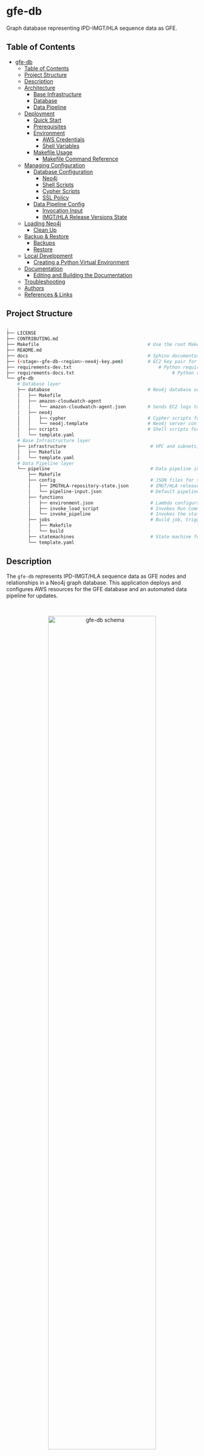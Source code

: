 gfe-db
======

Graph database representing IPD-IMGT/HLA sequence data as GFE.

<!-- Need to update image -->
<!-- ![GFE Schema](img/gfe-schema.png) -->

## Table of Contents
- [gfe-db](#gfe-db)
  - [Table of Contents](#table-of-contents)
  - [Project Structure](#project-structure)
  - [Description](#description)
  - [Architecture](#architecture)
    - [Base Infrastructure](#base-infrastructure)
    - [Database](#database)
    - [Data Pipeline](#data-pipeline)
  - [Deployment](#deployment)
    - [Quick Start](#quick-start)
    - [Prerequisites](#prerequisites)
    - [Environment](#environment)
      - [AWS Credentials](#aws-credentials)
      - [Shell Variables](#shell-variables)
    - [Makefile Usage](#makefile-usage)
      - [Makefile Command Reference](#makefile-command-reference)
  - [Managing Configuration](#managing-configuration)
    - [Database Configuration](#database-configuration)
      - [Neo4j](#neo4j)
      - [Shell Scripts](#shell-scripts)
      - [Cypher Scripts](#cypher-scripts)
      - [SSL Policy](#ssl-policy)
    - [Data Pipeline Config](#data-pipeline-config)
      - [Invocation Input](#invocation-input)
      - [IMGT/HLA Release Versions State](#imgthla-release-versions-state)
  - [Loading Neo4j](#loading-neo4j)
    - [Clean Up](#clean-up)
  - [Backup \& Restore](#backup--restore)
    - [Backups](#backups)
    - [Restore](#restore)
  - [Local Development](#local-development)
    - [Creating a Python Virtual Environment](#creating-a-python-virtual-environment)
  - [Documentation](#documentation)
    - [Editing and Building the Documentation](#editing-and-building-the-documentation)
  - [Troubleshooting](#troubleshooting)
  - [Authors](#authors)
  - [References \& Links](#references--links)

## Project Structure
```bash
.
├── LICENSE
├── CONTRIBUTING.md
├── Makefile                                        # Use the root Makefile to deploy, delete and manage resources and configuration
├── README.md
├── docs                                            # Sphinx documentation
├── (<stage>-gfe-db-<region>-neo4j-key.pem)         # EC2 key pair for SSH access to Neo4j server, ccreated on deployment
├── requirements-dev.txt                                # Python requirements for local development
├── requirements-docs.txt                                    # Python requirements for documentation
└── gfe-db
    # Database layer
    ├── database                                    # Neo4j database server, configuration and automation
    │   ├── Makefile
    │   ├── amazon-cloudwatch-agent
    │   │   └── amazon-cloudwatch-agent.json        # Sends EC2 logs to CloudWatch Logs for monitoring
    │   ├── neo4j
    │   │   ├── cypher                              # Cypher scripts for initialization and loading
    │   │   └── neo4j.template                      # Neo4j server configuration file
    │   ├── scripts                                 # Shell scripts for automation, loading, backup & restore
    │   └── template.yaml
    # Base Infrastructure layer
    ├── infrastructure                               # VPC and subnets, S3 bucket, SSM Parameters and Secrets
    │   ├── Makefile
    │   └── template.yaml
    # Data Pipeline layer
    └── pipeline                                     # Data pipeline including Batch job, Lambda functions & state machine
        ├── Makefile
        ├── config                                   # JSON files for storing app state
        │   ├── IMGTHLA-repository-state.json        # IMGT/HLA release version state
        │   └── pipeline-input.json                  # Default pipeline input parameters for scheduled invocations
        ├── functions
        │   ├── environment.json                     # Lambda configurations
        │   ├── invoke_load_script                   # Invokes Run Command to download and execute a schell script on EC2
        │   └── invoke_pipeline                      # Invokes the state machine
        ├── jobs                                     # Build job, triggered when a new IMGT/HLA version is released
        │   ├── Makefile
        │   └── build
        ├── statemachines                            # State machine for loading data into Neo4j
        └── template.yaml
```

## Description
The `gfe-db` represents IPD-IMGT/HLA sequence data as GFE nodes and relationships in a Neo4j graph database. This application deploys and configures AWS resources for the GFE database and an automated data pipeline for updates.

<br>
<p align="center">
  <img src="docs/source/_static/img/schema-alpha-v230305.png" alt="gfe-db schema" height="75%" width="75%">
</p>

## Architecture
<br>
<p align="center">
  <img src="docs/source/_static/img/arch-v230305.png" alt="gfe-db architecture diagram">
</p>

`gfe-db` architecture is organized by 3 layers each with its own Makefile:
1) Base Infrastructure 
2) Database 
3) Data pipeline
 
This allows the database and pipeline layers to be decoupled from each other and deployed or destroyed independently without affecting the other. Common configuration parameters are shared between resources using environment variables, JSON files, AWS SSM Paramter Store and Secrets Manager.

### Base Infrastructure
The base infrastructure layer deploys a VPC, public subnet, S3 bucket, Elastic IP and common SSM parameters and secrets for the other services to use.

### Database
The database layer deploys an EC2 instance running the Bitnami Neo4j AMI (Ubuntu 18.04) into a public subnet. CloudFormation also creates an A record for a Route53 domain under a pre-existing Route53 domain and hosted zone so that SSL can be used to connect to Neo4j. During database deploymeny the SSL certificate is created and Cypher queries are run to create constraints and indexes, which help speed up loading and ensure data integrity. Neo4j is ready to be accessed through a browser once the instance has booted sucessfully.

During loading, the `invoke_load_script` Lambda function uses SSM Run Command to execute bash scripts on the daatabase instance. These scripts communicate with the Step Functions API to retrieve the job parameters, fetch the CSVs from S3 and load the alleles into Neo4j.

It is also possible to backup & restore to and from S3 by specific date checkpoints.

### Data Pipeline
The data pipeline layer automates integration of newly released IMGT/HLA data into Neo4j using a scheduled Lambda which watches the source data repository and invokes the build and load processes when it detects a new IMGT/HLA version. The pipeline consists of a Step Functions state machine which orchestrates two basic processes: build and load. The build process employs a Batch job which produces an intermediate set of CSV files. The load process leverages SSM Run Command to copy the CSV files to the Neo4j server and execute Cypher statements directly on the server (server-side loading). When loading the full dataset of 35,000+ alleles, the build step will generally take around 15 minutes, however the load step can take an hour or more.

## Deployment
Follow the steps to build and deploy the application to AWS.

### Quick Start
This list outlines the basic steps for deployment. For more details please see the following sections.
1. Purchase or designate a domain in Route53 and create a hosted zone
2. Acquire a subscription for the Bitnami Neo4j AMI through [AWS Marketplace](https://aws.amazon.com/marketplace/pp/prodview-v47qqrn2yy7ie?sr=0-4&ref_=beagle&applicationId=AWSMPContessa)
3. [Install prerequisites](#Prerequisites)
4. [Set environment variables](#environment-variables)
5. Check the [config JSONs](#data-pipeline-config) (parameters and state) and edit the values as desired
6. Run `make deploy` to deploy the stacks to AWS
7. Run `make database.load.run releases=<version>` to load the Neo4j, or `make database.load.run releases=<version> limit=<limit>` to run with a limited number of alleles
8. Run `make database.get-credentials` to get the username and password for Neo4j
9. Run `make database.get-url` to get the URL for Neo4j and navigate to the Neo4j browser at the subdomain and host domain, for example `https://gfe-db.cloudftl.com:7473/browser/`

### Prerequisites
Please refer to the respective documentation for specific installation instructions.
* Route53 domain and hosted zone
* Bitnami Neo4j AMI subscription and AMI ID
* GNU Make 3.81
* coreutils (optional but recommended)
* AWS CLI
* SAM CLI
* Docker
* jq
* Python 3.9 (if developing locally)

### Environment

####  AWS Credentials
Valid AWS credentials must be available to AWS CLI and SAM CLI. The easiest way to do this is with the following steps.
1. Run `aws configure` and follow the prompts, or copy/paste them into `~/.aws/credentials` 
2. Export the `AWS_PROFILE` variable for the chosen profile to the shell environment.
```bash
export AWS_PROFILE=default
```

For more information visit the documentation page:
[Configuration and credential file settings](https://docs.aws.amazon.com/cli/latest/userguide/cli-configure-files.html)

#### Shell Variables
These variables must be defined before running Make. The best way to set these variables is with a `.env` file following this structure.
```bash
# .env
STAGE=<dev or prod>
APP_NAME=gfe-db
AWS_REGION=<AWS region>
GITHUB_PERSONAL_ACCESS_TOKEN=<secret>
HOST_DOMAIN=<fully qualified domain name>
SUBDOMAIN=<subdomain>
ADMIN_EMAIL=<email>
SUBSCRIBE_EMAILS=<email>,<email>,<email>,...
APOC_VERSION=4.4.0.3
GDS_VERSION=2.0.1
NEO4J_AMI_ID=<ami ID>
```

| Variable Name                | Example Value                      | Type   | Description                                      |
| ---------------------------- | ---------------------------------- | ------ | ------------------------------------------------ |
| STAGE                        | dev                                | string | The stage of the application.                    |
| APP_NAME                     | gfe-db                             | string | The name of the application.                     |
| AWS_REGION                   | us-east-1                          | string | The AWS region to deploy to.                     |
| GITHUB_PERSONAL_ACCESS_TOKEN | <secret value>                     | string | GitHub PAT for repository access                 |
| HOST_DOMAIN                  | mydomain.com                       | string | The domain to deploy to.                         |
| SUBDOMAIN                    | gfe-db                             | string | The subdomain to deploy to.                      |
| ADMIN_EMAIL                  | user@company.com                   | string | Admin's email required for SSL certificate       |
| SUBSCRIBE_EMAILS             | user@company.com,user2@company.com | string | Comma-separated list of emails for notifications |
| APOC_VERSION                 | 4.4.0.3                            | string | APOC version for Neo4j                           |
| GDS_VERSION                  | 2.0.1                              | string | GDS version for Neo4j                            |
| NEO4J_AMI_ID                 | ami-0b9a2b6b1c5b8b5b9              | string | Bitnami Neo4j AMI ID                             |

***Important**:* *Always use a `.env` file or AWS SSM Parameter Store or Secrets Manager for sensitive variables like credentials and API keys. Never hard-code them, including when developing. AWS will quarantine an account if any credentials get accidentally exposed and this will cause problems. Make sure to update `.gitignore` to avoid pushing sensitive data to public repositories.*

### Makefile Usage
Once an AWS profile is configured and environment variables are exported, the application can be deployed using `make`.
```bash
make deploy
```
It is also possible to deploy or update the database or pipeline services.
```bash
# Deploy/update only the database service
make database.deploy

# Deploy/update only the pipeline service
make pipeline.deploy
```
*Note:* It is recommended to only deploy from the project root. This is because common parameters are passed from the root Makefile to nested Makefiles. If a stack has not been changed, the deployment script will continue until it reaches a stack with changes and deploy that.

#### Makefile Command Reference
To see a list of possible commands using Make, run `make` on the command line. You can also refer to the `Makefile Usage` section in the [Sphinx documentation](#documentation).
```bash
# Deploy all CloudFormation based services
make deploy

# Deploy config files and scripts to S3
make config.deploy

# Run the StepFunctions State Machine to load Neo4j
make database.load.run releases=<version> align=<boolean> kir=<boolean> limit=<int>

# Retrieve Neo4j credentials after deployment
make database.get-credentials

# Retrieve Neo4j URL after deployment
make database.get-url

# Download logs from EC2
make get.logs

# Download CSV data from S3
make get.data

# Delete all CloudFormation based services and data
make delete

# Delete a specific layer
make pipeline.delete
```

## Managing Configuration
Configuration is managed using JSON files, SSM Parameter Store, Secrets Manager, and shell variables. To deploy changes in these files, run the command.
```bash
make config.deploy
```

### Database Configuration

#### Neo4j
Custom configuration settings for Neo4j are contained in `neo4j.template`. This file is copied into `/etc/neo4j` during boot or can be done manually. When Neo4j is restarted it will use the settings in `neo4j.template` to overwrite `neo4j.conf`. More information can be found in the documentation here: [Neo4j Cloud Virtual Machines](https://neo4j.com/developer/neo4j-cloud-vms/).

#### Shell Scripts
Bash scripts are used for automating Neo4j configuration, loading and backup. These are stored in S3 and run using SSM Run Command. These are found in `gfe-db/gfe-db/database/scripts/`.

```bash
gfe-db/database/scripts
├── Makefile                  # Orchestrates tasks on the database instance
├── init  
│   ├── create_cert.sh        # Create an SSL certificate
│   └── eip_assoc_waiter.sh   # Waits for the instance to associate with an Elastic IP
├── load_db.sh                # Loads data into Neo4j
├── send_heartbeat.sh         # Sends task heartbeat to Step Functions API during loading
└── start_task.sh             # Coordinates database loading with the Step Functions API
```

To update shell scripts on the Neo4j instance, run the following commands in sequence.
```bash
# sync the scripts to S3
make config.deploy

# sync the scripts from S3 to the instance (using Systems Manager Run Command)
make database.sync-scripts
```

#### Cypher Scripts
Cypher scripts manage node constraints & indexes and load the data. These are found in `gfe-db/gfe-db/database/neo4j/cypher/`.

```bash
gfe-db/database/neo4j/
├── cypher                      # Cypher scripts
│   ├── create_constraints.cyp  # Creates constraints and indexes
│   ├── drop_constraints.cyp    # Drops constraints and indexes
│   ├── init.cyp                # Run intitialization queries
│   └── load.cyp                # Load Neo4j from local files
├── (neo4j.conf)                # Artifact create by Makefile containing DNS configuration
└── neo4j.template              # Config template used by Makefile
```

#### SSL Policy
SSL is created during deployment and requires access on ports 443 (HTTPS) and 7473 (Neo4j browser for HTTPS).
### Data Pipeline Config

#### Invocation Input
Base input parameters (excluding the `releases` value) are passed to the Step Functions State Machine and determine it's behavior during build. The `releases` value is appended at runtime by the trigger Lambda when it finds a new release in the source repository. The `pipeline-input.json` is stored in S3 and contains the default configuration used for automated updates.
```json
// pipeline-input.json
{
  "align": "False",
  "kir": "False",
  "mem_profile": "False",
  "limit": ""
}

```
| Variable    | Example Value | Type   | Description                                                        |
| ----------- | ------------- | ------ | ------------------------------------------------------------------ |
| LIMIT       | 1000          | string | Number of alleles to build. Leave blank ("") to build all alleles. |
| ALIGN       | False         | string | Include or exclude alignments in the build                         |
| KIR         | False         | string | Include or exclude KIR data alignments in the build                |
| MEM_PROFILE | False         | string | Enable memory profiling (for catching memory leaks during build)   |

The data pipeline can also be invoked from the command line:
```bash
make database.load.run releases=<version> align=<boolean> kir=<boolean> limit=<int>
```

#### IMGT/HLA Release Versions State
The application's state tracks which releases have been processed and added to the database. This file tracks the releases which have already been processed. If the `gfe-db-invoke-pipeline` function detects a valid release branch in the source data repository that is not in the `releases` array, it will start the pipeline for this release. Once the update is finished, the processed release is appended to the array.
```json
// ./gfe-db/gfe-db/pipeline/config/IMGTHLA-repository-state.json
{
  "timestamp": "2021-12-09 02:36:59",
  "repository_url": "https://github.com/ANHIG/IMGTHLA",
  // Releases already loaded (or skipped)
  // Any releases not found in this array will be loaded
  "releases": [
    "3100",
    ...,
    "3510"
  ]
}
```

| Variable       | Example Value                    | Type             | Description                                                                                                               |
| -------------- | -------------------------------- | ---------------- | ------------------------------------------------------------------------------------------------------------------------- |
| repository_url | https://github.com/ANHIG/IMGTHLA | string           | The repository the trigger is watching                                                                                    |
| releases       | ["3100", ..., "3510"]            | array of strings | List of available releases. Any release added to the repository that is not in this list will trigger the pipeline build. |

## Loading Neo4j
For each invocation the data pipeline will download raw data from [ANHIG/IMGTHLA](https://github.com/ANHIG/IMGTHLA) GitHub repository, build a set of intermediate CSV files and load these into Neo4j via S3. To invoke the pipeline, run the following command.
```bash
make database.load.run releases="<version>"

# Example for single version
make database.load.run releases="3510"

# Example for multiple versions
make database.load.run releases="3490,3500,3510"

# Example with limit
make database.load.run releases="3510" limit="1000"

# Example with all arguments included
make database.load.run releases="3510" limit="" align="False" kir="False"
```

These commands build an event payload to send to the `invoke-gfe-db-pipeline` Lambda.
```json
// Test payload example
{
  "align": "False",
  "kir": "False",
  "mem_profile": "False",
  "limit": "",
  "releases": 3510
}
```

The Lambda function returns the following object which can be viewed in CloudWatch Logs.
```json
// invoke-gfe-db-pipeline Lambda function response
{
  "status": 200,
  "message": "Pipeline triggered",
  "input": [
    {
      "ALIGN": "False",
      "KIR": "False",
      "MEM_PROFILE": "False",
      "LIMIT": "",
      "RELEASES": "3510"
    },
    ...
  ]
}
```

### Clean Up
To tear down resources run the command. You will need to manually delete the data in the S3 bucket first to avoid an error in CloudFormation.
```bash
make delete
```
Use the following commands to tear down individual services. Make sure to [backup](#backup--restore) your data first.
```bash
# Delete only the database service
make database.delete

# Delete only the pipeline service
make pipeline.delete
```

## Backup & Restore

### Backups

Backups are orchestrated by Systems Manager and automated everyday at midnight US/Central time by default. To create a backup, run the command.

```bash
make database.backup
```

This will create a backup of the Neo4j database and store it in S3 under the path `s3://<data bucket name>/backups/neo4j/YYYY/MM/DD/HH/gfedb.zip`.

### Restore

To see a list of available backup dates that can be restored, run the command.

```bash
make database.backup.list
```

To restore from a backup, pass the date of the backup you wish to restore using the format YYYY/MM/DD/HH.

```bash
make database.restore from_date=<YYYY/MM/DD/HH>
```

## Local Development

### Creating a Python Virtual Environment
When developing locally, you will need to create an individual virtual environment to run scripts in the `jobs` or `functions` directories, since they require different dependencies.
```bash
python3 -m venv .venv-dev
source .venv-dev/bin/activate
pip install -U pip
pip install -r requirements.txt
```

To use the virtual environment inside a Jupyter Notebook, first activate the virtual environment, then create a kernel for it.
```bash
# Install ipykernal
pip install ipykernel python-dotenv

# Add the kernel
python3 -m ipykernel install --user --name=<environment name>

# Remove the kernel
jupyter kernelspec uninstall <environment name>
```

## Documentation
It is not necessary to install Sphinx to view `gfe-db` documentation because it is already built and available in the `docs/` folder, but you will need it to edit them. To get the local `index.html` path run the command and navigate to the URL in a browser.

```bash
make docs.url
```

### Editing and Building the Documentation
Create a virtual environment and install the dependencies for working with the documentation.
```bash
python3 -m venv .venv-docs
source .venv-docs/bin/activate
pip install -U pip
pip install -r requirements-docs.txt
```

After making your edits, you can build the HTML assets by running the command.
```bash
make docs.build
```

## Troubleshooting
* Check your AWS credentials in `~/.aws/credentials`
* Check that the correct environment variables are set in `.env`
* Check that Python 3.9 is being used
* Make sure you are accessing Neo4j Browser using HTTPS, not HTTP (some browsers like Chrome will not show `https://` in the URL making it hard to tell)

## Authors
**Primary Contact:** Martin Maiers ([@mmaiers-nmdp](https://github.com/mmaiers-nmdp))\
**Contact:** Pradeep Bashyal ([@pbashyal-nmdp](https://github.com/pbashyal-nmdp))\
**Contact:** Gregory Lindsey ([@abk7777](https://github.com/abk7777))

<!-- TODO make sure these are up to date -->
## References & Links
 * [bioinformatics.bethematchclinical.org](https://bioinformatics.bethematchclinical.org)
 * [Cypher Reference](https://neo4j.com/docs/cypher-manual/current/)
 * [Getting Certificates for Neo4j with LetsEncrypt](https://medium.com/neo4j/getting-certificates-for-neo4j-with-letsencrypt-a8d05c415bbd)

-----------------
<br>
<p align="center">
  <img src="https://bethematch.org/content/site/images/btm_logo.png" alt="Be The Match>
</p>
